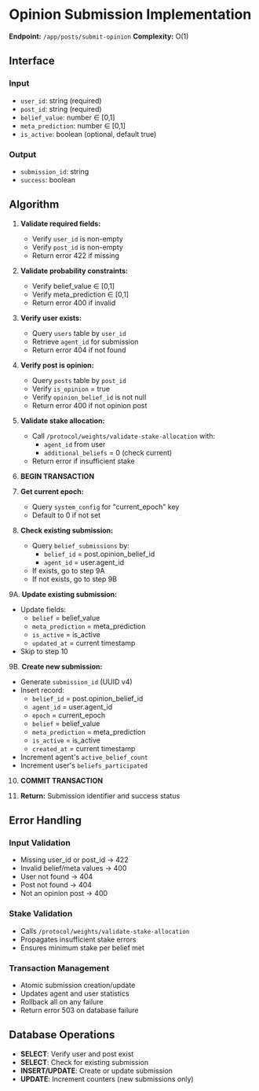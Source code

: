 # Opinion Submission Implementation

**Endpoint:** `/app/posts/submit-opinion`
**Complexity:** O(1)

## Interface

### Input
- `user_id`: string (required)
- `post_id`: string (required)
- `belief_value`: number ∈ [0,1]
- `meta_prediction`: number ∈ [0,1]
- `is_active`: boolean (optional, default true)

### Output
- `submission_id`: string
- `success`: boolean

## Algorithm

1. **Validate required fields:**
   - Verify `user_id` is non-empty
   - Verify `post_id` is non-empty
   - Return error 422 if missing

2. **Validate probability constraints:**
   - Verify belief_value ∈ [0,1]
   - Verify meta_prediction ∈ [0,1]
   - Return error 400 if invalid

3. **Verify user exists:**
   - Query `users` table by `user_id`
   - Retrieve `agent_id` for submission
   - Return error 404 if not found

4. **Verify post is opinion:**
   - Query `posts` table by `post_id`
   - Verify `is_opinion` = true
   - Verify `opinion_belief_id` is not null
   - Return error 400 if not opinion post

5. **Validate stake allocation:**
   - Call `/protocol/weights/validate-stake-allocation` with:
     - `agent_id` from user
     - `additional_beliefs` = 0 (check current)
   - Return error if insufficient stake

6. **BEGIN TRANSACTION**

7. **Get current epoch:**
   - Query `system_config` for "current_epoch" key
   - Default to 0 if not set

8. **Check existing submission:**
   - Query `belief_submissions` by:
     - `belief_id` = post.opinion_belief_id
     - `agent_id` = user.agent_id
   - If exists, go to step 9A
   - If not exists, go to step 9B

9A. **Update existing submission:**
   - Update fields:
     - `belief` = belief_value
     - `meta_prediction` = meta_prediction
     - `is_active` = is_active
     - `updated_at` = current timestamp
   - Skip to step 10

9B. **Create new submission:**
   - Generate `submission_id` (UUID v4)
   - Insert record:
     - `belief_id` = post.opinion_belief_id
     - `agent_id` = user.agent_id
     - `epoch` = current_epoch
     - `belief` = belief_value
     - `meta_prediction` = meta_prediction
     - `is_active` = is_active
     - `created_at` = current timestamp
   - Increment agent's `active_belief_count`
   - Increment user's `beliefs_participated`

10. **COMMIT TRANSACTION**

11. **Return:** Submission identifier and success status

## Error Handling

### Input Validation
- Missing user_id or post_id → 422
- Invalid belief/meta values → 400
- User not found → 404
- Post not found → 404
- Not an opinion post → 400

### Stake Validation
- Calls `/protocol/weights/validate-stake-allocation`
- Propagates insufficient stake errors
- Ensures minimum stake per belief met

### Transaction Management
- Atomic submission creation/update
- Updates agent and user statistics
- Rollback all on any failure
- Return error 503 on database failure

## Database Operations
- **SELECT**: Verify user and post exist
- **SELECT**: Check for existing submission
- **INSERT/UPDATE**: Create or update submission
- **UPDATE**: Increment counters (new submissions only)